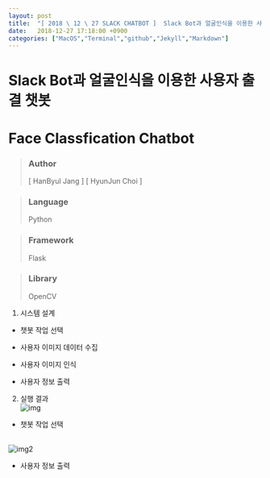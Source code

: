 ```yaml
---
layout: post
title:  "[ 2018 \ 12 \ 27 SLACK CHATBOT ]  Slack Bot과 얼굴인식을 이용한 사용자 출결 챗봇 설계"
date:   2018-12-27 17:18:00 +0900
categories: ["MacOS","Terminal","github","Jekyll","Markdown"]
---
```


# Slack Bot과 얼굴인식을 이용한 사용자 출결 챗봇 

# Face Classfication Chatbot

> ### Author
> \[ HanByul Jang \] \[ HyunJun Choi \]

> ### Language
> Python

> ### Framework
> Flask

> ### Library
> OpenCV

1. 시스템 설계
  - 챗봇 작업 선택

  - 사용자 이미지 데이터 수집

  - 사용자 이미지 인식

  - 사용자 정보 출력

2. 실행 결과  
  ![img](https://lh5.googleusercontent.com/cro4znwtgo8pvISFy1TggDZtU9m87YWPpiY9_zXGAww7lUppFu9xqt3NGLDL4DZPoVjuIrNS9LIhata26f0O7cOJ7nMGV2h8JZW5fKHR)
  - 챗봇 작업 선택<br><br>

  ![img2](https://lh3.googleusercontent.com/TP546LaI93DfsxrXvW-2_x2HruRlwagqpyH65UQMoIa9dd7xOiM5bLb6BRcCJmv53X-bav5c7eKseTFq_FuHNkN4ou-Mj5cdGTB98NkK)
  - 사용자 정보 출력<br><br>
